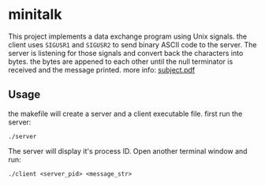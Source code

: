 # minitalk
This project implements a data exchange program using Unix signals. the client uses ``SIGUSR1`` and ``SIGUSR2`` to send binary ASCII code to the server. The server is listening for those signals and convert back the characters into bytes. the bytes are appened to each other until the null terminator is received and the message printed. more info: [subject.pdf](https://github.com/Axel-ex/minitalk/blob/main/en.subject.pdf)

## Usage
the makefile will create a server and a client executable file. first run the server: 

    ./server

The server will display it's process ID. Open another terminal window and run:

    ./client <server_pid> <message_str>
